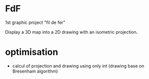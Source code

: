 # FdF
1st graphic project "fil de fer"

Display a 3D map into a 2D drawing with an isometric projection.

# optimisation
* calcul of projection and drawing using only int (drawing base on Bresenham algorithm)
